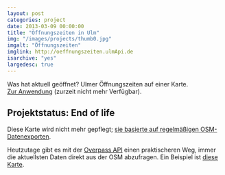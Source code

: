 ```yaml
---
layout: post
categories: project
date: 2013-03-09 00:00:00
title: "Öffnungszeiten in Ulm"
img: "/images/projects/thumb0.jpg" 
imgalt: "Öffnungszeiten"
imglink: http://oeffnungszeiten.ulmApi.de
isarchive: "yes"
largedesc: true
---
```


Was hat aktuell geöffnet? Ulmer Öffnungszeiten auf einer Karte.<br/>
<a href="http://oeffnungszeiten.ulmApi.de" title="Öffnungszeiten in Ulm">Zur Anwendung</a> (zurzeit nicht mehr Verfügbar). 

## Projektstatus: End of life

Diese Karte wird nicht mehr gepflegt; [sie basierte auf regelmäßigen OSM-Datenexporten](https://github.com/cmichi/ulm-opening-hours). 

Heutzutage gibt es mit der [Overpass API](http://wiki.openstreetmap.org/wiki/Overpass_API) einen praktischeren Weg, immer die aktuellsten Daten direkt aus der OSM abzufragen. Ein Beispiel ist [diese Karte](http://openingh.openstreetmap.de/).





